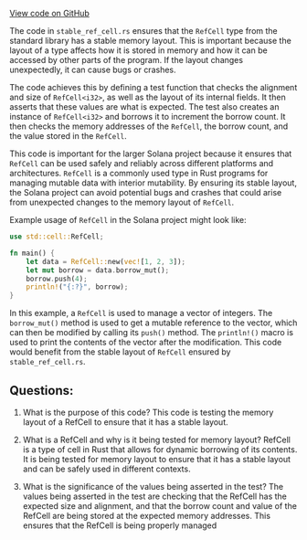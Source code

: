 [View code on GitHub](https://github.com/solana-labs/solana/blob/master/sdk/program/src/stable_layout/stable_ref_cell.rs)

The code in `stable_ref_cell.rs` ensures that the `RefCell` type from the standard library has a stable memory layout. This is important because the layout of a type affects how it is stored in memory and how it can be accessed by other parts of the program. If the layout changes unexpectedly, it can cause bugs or crashes.

The code achieves this by defining a test function that checks the alignment and size of `RefCell<i32>`, as well as the layout of its internal fields. It then asserts that these values are what is expected. The test also creates an instance of `RefCell<i32>` and borrows it to increment the borrow count. It then checks the memory addresses of the `RefCell`, the borrow count, and the value stored in the `RefCell`.

This code is important for the larger Solana project because it ensures that `RefCell` can be used safely and reliably across different platforms and architectures. `RefCell` is a commonly used type in Rust programs for managing mutable data with interior mutability. By ensuring its stable layout, the Solana project can avoid potential bugs and crashes that could arise from unexpected changes to the memory layout of `RefCell`.

Example usage of `RefCell` in the Solana project might look like:

```rust
use std::cell::RefCell;

fn main() {
    let data = RefCell::new(vec![1, 2, 3]);
    let mut borrow = data.borrow_mut();
    borrow.push(4);
    println!("{:?}", borrow);
}
```

In this example, a `RefCell` is used to manage a vector of integers. The `borrow_mut()` method is used to get a mutable reference to the vector, which can then be modified by calling its `push()` method. The `println!()` macro is used to print the contents of the vector after the modification. This code would benefit from the stable layout of `RefCell` ensured by `stable_ref_cell.rs`.
## Questions: 
 1. What is the purpose of this code?
   This code is testing the memory layout of a RefCell to ensure that it has a stable layout.

2. What is a RefCell and why is it being tested for memory layout?
   RefCell is a type of cell in Rust that allows for dynamic borrowing of its contents. It is being tested for memory layout to ensure that it has a stable layout and can be safely used in different contexts.

3. What is the significance of the values being asserted in the test?
   The values being asserted in the test are checking that the RefCell has the expected size and alignment, and that the borrow count and value of the RefCell are being stored at the expected memory addresses. This ensures that the RefCell is being properly managed